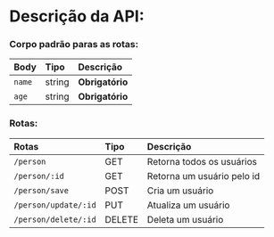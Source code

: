 # Descrição da API:

### Corpo padrão paras as rotas:

| Body   | Tipo      | Descrição                           |
| :---------- |:----------| :---------------------------------- |
| `name` | string    | **Obrigatório**|
| `age` | string    | **Obrigatório**|

### Rotas:

| Rotas                | Tipo      | Descrição                           |
|:---------------------|:----------| :---------------------------------- |
| `/person`            | GET       | Retorna todos os usuários             |
| `/person/:id`        | GET       | Retorna um usuário pelo id           |
| `/person/save`       | POST      | Cria um usuário                      |
| `/person/update/:id` | PUT       | Atualiza um usuário                 |
| `/person/delete/:id` | DELETE    | Deleta um usuário                   |